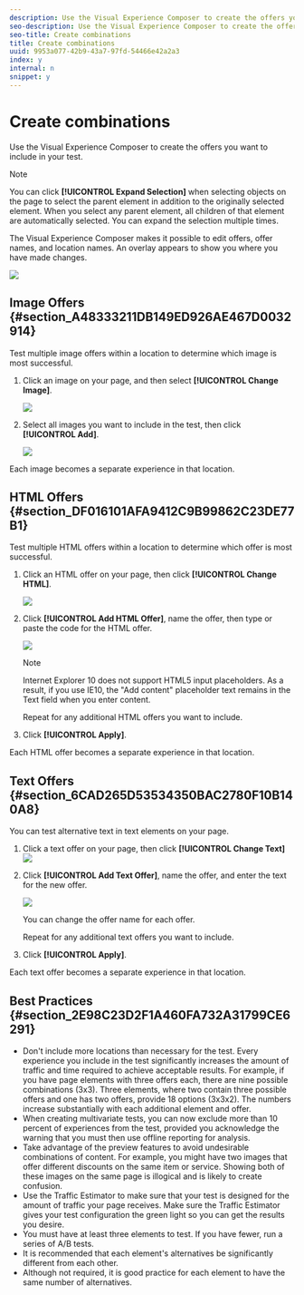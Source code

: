 ```yaml
---
description: Use the Visual Experience Composer to create the offers you want to include in your test.
seo-description: Use the Visual Experience Composer to create the offers you want to include in your test.
seo-title: Create combinations
title: Create combinations
uuid: 9953a077-42b9-43a7-97fd-54466e42a2a3
index: y
internal: n
snippet: y
---
```


# Create combinations

Use the Visual Experience Composer to create the offers you want to include in your test.

>[!NOTE]
>
>You can click **[!UICONTROL Expand Selection]** when selecting objects on the page to select the parent element in addition to the originally selected element. When you select any parent element, all children of that element are automatically selected. You can expand the selection multiple times.

The Visual Experience Composer makes it possible to edit offers, offer names, and location names. An overlay appears to show you where you have made changes.

![](assets/overlay.png)

## Image Offers {#section_A48333211DB149ED926AE467D0032914}

Test multiple image offers within a location to determine which image is most successful.

1. Click an image on your page, and then select **[!UICONTROL Change Image]**.

   ![](assets/changeimage.png)

1. Select all images you want to include in the test, then click **[!UICONTROL Add]**.

   ![](assets/addimage.png)

Each image becomes a separate experience in that location.

## HTML Offers {#section_DF016101AFA9412C9B99862C23DE77B1}

Test multiple HTML offers within a location to determine which offer is most successful.

1. Click an HTML offer on your page, then click **[!UICONTROL Change HTML]**.

   ![](assets/changehtml.png)

1. Click **[!UICONTROL Add HTML Offer]**, name the offer, then type or paste the code for the HTML offer.

   ![](assets/editoffers.png)

   >[!NOTE]
   >
   >Internet Explorer 10 does not support HTML5 input placeholders. As a result, if you use IE10, the "Add content" placeholder text remains in the Text field when you enter content.

   Repeat for any additional HTML offers you want to include. 

1. Click **[!UICONTROL Apply]**.

Each HTML offer becomes a separate experience in that location.

## Text Offers {#section_6CAD265D53534350BAC2780F10B140A8}

You can test alternative text in text elements on your page.

1. Click a text offer on your page, then click **[!UICONTROL Change Text]** ![](assets/changetext.png)

1. Click **[!UICONTROL Add Text Offer]**, name the offer, and enter the text for the new offer.

   ![](assets/changetexttext.png)

   You can change the offer name for each offer.

   Repeat for any additional text offers you want to include. 

1. Click **[!UICONTROL Apply]**.

Each text offer becomes a separate experience in that location.

## Best Practices {#section_2E98C23D2F1A460FA732A31799CE6291}

* Don't include more locations than necessary for the test. Every experience you include in the test significantly increases the amount of traffic and time required to achieve acceptable results. For example, if you have page elements with three offers each, there are nine possible combinations (3x3). Three elements, where two contain three possible offers and one has two offers, provide 18 options (3x3x2). The numbers increase substantially with each additional element and offer. 
* When creating multivariate tests, you can now exclude more than 10 percent of experiences from the test, provided you acknowledge the warning that you must then use offline reporting for analysis. 
* Take advantage of the preview features to avoid undesirable combinations of content. For example, you might have two images that offer different discounts on the same item or service. Showing both of these images on the same page is illogical and is likely to create confusion. 
* Use the Traffic Estimator to make sure that your test is designed for the amount of traffic your page receives. Make sure the Traffic Estimator gives your test configuration the green light so you can get the results you desire. 
* You must have at least three elements to test. If you have fewer, run a series of A/B tests. 
* It is recommended that each element's alternatives be significantly different from each other. 
* Although not required, it is good practice for each element to have the same number of alternatives.

